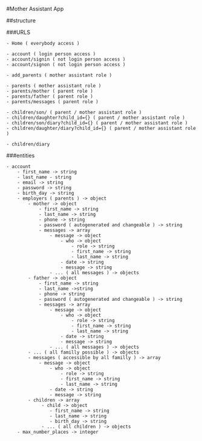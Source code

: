 #Mother Assistant App

##structure

###URLS

    - Home ( everybody access )
 
    - account ( login person access )
    - account/signin ( not login person access )
    - account/signon ( not login person access )
 
    - add_parents ( mother assistant role )
 
    - parents ( mother assistant role )
    - parents/mother ( parent role )
    - parents/father ( parent role )
    - parents/messages ( parent role )
 
    - children/son/ ( parent / mother assistant role )
    - children/daughter?child_id={} ( parent / mother assistant role )
    - children/son/diary?child_id={} ( parent / mother assistant role )
    - children/daughter/diary?child_id={} ( parent / mother assistant role )

    - children/diary
 
 ###entities

    - account
        - first_name -> string
        - last_name - string
        - email -> string
        - password -> string
        - birth_day -> string
        - employers ( parents ) -> object
            - mother -> object
                - first_name -> string
                - last_name -> string
                - phone -> string
                - password ( autogenerated and changeable ) -> string
                - messages -> array
                    - message -> object
                        - who -> object
                            - role -> string
                            - first_name -> string
                            - last_name -> string
                        - date -> string
                        - message -> string
                    - ... ( all messages ) -> objects
            - father -> object
                - first_name -> string
                - last_name ->string
                - phone -> string
                - password ( autogenerated and changeable ) -> string
                - messages -> array
                    - message -> object
                        - who -> object
                            - role -> string
                            - first_name -> string
                            - last_name -> string
                        - date -> string
                        - message -> string
                    - ... ( all messages ) -> objects
            - ... ( all familly possible ) -> objects
            - messages ( accessible by all familly ) -> array
                - message -> object
                    - who -> object
                        - role -> string
                        - first_name -> string
                        - last_name -> string
                    - date -> string
                    - message -> string
            - children -> array
                 - child -> object
                    - first_name -> string
                    - last_name -> string
                    - birth_day -> string
                 - ... ( all children ) -> objects
        - max_number_places -> integer